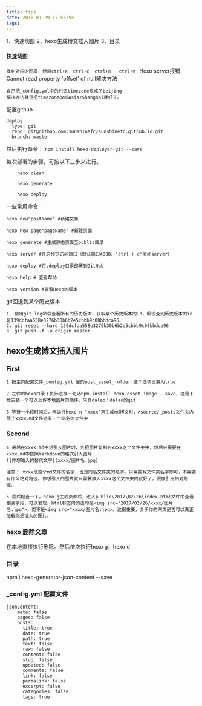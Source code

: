 ```yaml
---
title: tips
date: 2018-01-29 17:55:55
tags:
---
```

1、快速切图
2、hexo生成博文插入图片
3、目录

<!-- more -->
#### 快速切图
`找到对应的图层，然后ctrl+a  ctrl+c  ctrl+n   ctrl+v `
Hexo server报错Cannot read property 'offset' of null解决方法
 ~~~
自己把_config.yml中的时区timezone改成了beijing
 解决办法就是把timezone改成Asia/Shanghai就好了。
~~~

配置github
~~~
deploy:
  type: git
  repo: git@github.com:sunshinefc/sunshinefc.github.io.git
  branch: master
~~~
然后执行命令：
`npm install hexo-deployer-git --save`

每次部署的步骤，可按以下三步来进行。

~~~
    hexo clean

    hexo generate

    hexo deploy
~~~

一些常用命令：

~~~
hexo new"postName" #新建文章

hexo new page"pageName" #新建页面

hexo generate #生成静态页面至public目录

hexo server #开启预览访问端口（默认端口4000，'ctrl + c'关闭server）

hexo deploy #将.deploy目录部署到GitHub

hexo help # 查看帮助

hexo version #查看Hexo的版本
~~~


git回退到某个历史版本
~~~
1. 使用git log命令查看所有的历史版本，获取某个历史版本的id，假设查到历史版本的id是139dcfaa558e3276b30b6b2e5cbbb9c00bbdca96。
2. git reset --hard 139dcfaa558e3276b30b6b2e5cbbb9c00bbdca96  
3. git push -f -u origin master 

~~~

## hexo生成博文插入图片

### First
```
1 把主页配置文件_config.yml 里的post_asset_folder:这个选项设置为true

2 在你的hexo目录下执行这样一句话npm install hexo-asset-image --save，这是下载安装一个可以上传本地图片的插件，来自dalao：dalao的git

3 等待一小段时间后，再运行hexo n "xxxx"来生成md博文时，/source/_posts文件夹内除了xxxx.md文件还有一个同名的文件夹
```

### Second
```
4 最后在xxxx.md中想引入图片时，先把图片复制到xxxx这个文件夹中，然后只需要在xxxx.md中按照markdown的格式引入图片：
![你想输入的替代文字](xxxx/图片名.jpg)

注意： xxxx是这个md文件的名字，也是同名文件夹的名字。只需要有文件夹名字即可，不需要有什么绝对路径。你想引入的图片就只需要放入xxxx这个文件夹内就好了，很像引用相对路径。

5 最后检查一下，hexo g生成页面后，进入public\2017\02\26\index.html文件中查看相关字段，可以发现，html标签内的语句是<img src="2017/02/26/xxxx/图片名.jpg">，而不是<img src="xxxx/图片名.jpg>。这很重要，关乎你的网页是否可以真正加载你想插入的图片。
```
### hexo  删除文章
在本地直接执行删除。然后依次执行hexo g，hexo d


### 目录
npm i hexo-generator-json-content --save
### _config.yml   配置文件
~~~
jsonContent:
    meta: false
    pages: false
    posts:
      title: true
      date: true
      path: true
      text: false
      raw: false
      content: false
      slug: false
      updated: false
      comments: false
      link: false
      permalink: false
      excerpt: false
      categories: false
      tags: true
~~~